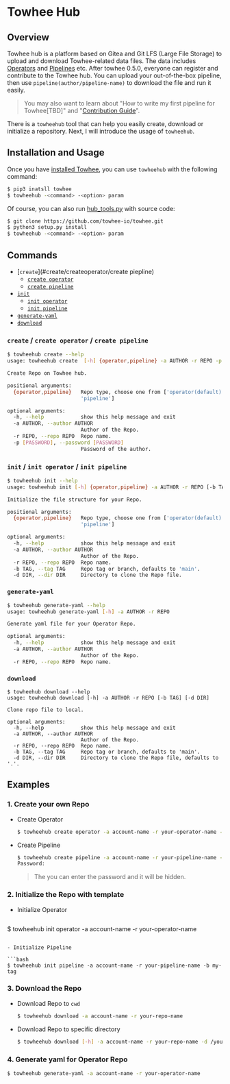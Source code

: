 # Towhee Hub

## Overview

Towhee hub is a platform based on Gitea and Git LFS (Large File Storage) to upload and download Towhee-related data files. The data includes [Operators](https://towhee.io/operators) and [Pipelines](https://towhee.io/pipelines) etc. After towhee 0.5.0, everyone can register and contribute to the Towhee hub. You can upload your out-of-the-box pipeline, then use `pipeline(author/pipeline-name)` to download the file and run it easily.

> You may also want to learn about "How to write my first pipeline for Towhee[TBD]" and "[Contribution Guide](https://docs.towhee.io/developer-guides/contributing/contributing-guide)".

There is a `towheehub` tool that can help you easily create, download or initialize a repository. Next, I will introduce the usage of `towheehub`.

## Installation and Usage

Once you have [installed Towhee](https://docs.towhee.io/get-started/install), you can use `towheehub` with the following command:

```bash
$ pip3 inatsll towhee
$ towheehub -<command> -<option> param
```

Of course, you can also run [hub_tools.py](https://github.com/towhee-io/towhee/blob/main/towhee/hub/hub_tools.py) with source code:

```bash
$ git clone https://github.com/towhee-io/towhee.git
$ python3 setup.py install
$ towheehub -<command> -<option> param
```


## Commands

- [`create`](#create/createoperator/create piepline)
  - [`create operator`](#createoperator)
  - [`create pipeline`](#createpipeline)
- [`init`](#init)
  - [`init operator`](#initoperator)
  - [`init pipeline`](#initpipeline)
- [`generate-yaml`](#generate-yaml)
- [`download`](#download)

### `create` / `create operator` / `create pipeline`

```bash
$ towheehub create --help
usage: towheehub create  [-h] {operator,pipeline} -a AUTHOR -r REPO -p [PASSWORD]

Create Repo on Towhee hub.

positional arguments:
  {operator,pipeline}   Repo type, choose one from ['operator(default)',
                        'pipeline']

optional arguments:
  -h, --help            show this help message and exit
  -a AUTHOR, --author AUTHOR
                        Author of the Repo.
  -r REPO, --repo REPO  Repo name.
  -p [PASSWORD], --password [PASSWORD]
                        Password of the author.
```

### `init` / `init operator` / `init pipeline`

```bash
$ towheehub init --help
usage: towheehub init [-h] {operator,pipeline} -a AUTHOR -r REPO [-b TAG] [-d DIR]

Initialize the file structure for your Repo.

positional arguments:
  {operator,pipeline}   Repo type, choose one from ['operator(default)',
                        'pipeline']

optional arguments:
  -h, --help            show this help message and exit
  -a AUTHOR, --author AUTHOR
                        Author of the Repo.
  -r REPO, --repo REPO  Repo name.
  -b TAG, --tag TAG     Repo tag or branch, defaults to 'main'.
  -d DIR, --dir DIR     Directory to clone the Repo file.
```

### `generate-yaml`

```bash
$ towheehub generate-yaml --help
usage: towheehub generate-yaml [-h] -a AUTHOR -r REPO

Generate yaml file for your Operator Repo.

optional arguments:
  -h, --help            show this help message and exit
  -a AUTHOR, --author AUTHOR
                        Author of the Repo.
  -r REPO, --repo REPO  Repo name.
```

### `download`

```
$ towheehub download --help
usage: towheehub download [-h] -a AUTHOR -r REPO [-b TAG] [-d DIR]

Clone repo file to local.

optional arguments:
  -h, --help            show this help message and exit
  -a AUTHOR, --author AUTHOR
                        Author of the Repo.
  -r REPO, --repo REPO  Repo name.
  -b TAG, --tag TAG     Repo tag or branch, defaults to 'main'.
  -d DIR, --dir DIR     Directory to clone the Repo file, defaults to '.'.

```

## Examples

### 1. Create your own Repo

- Create Operator

  ```bash
  $ towheehub create operator -a account-name -r your-operator-name -p your-password
  ```
- Create Pipeline
  ```bash
  $ towheehub create pipeline -a account-name -r your-pipeline-name -p
  Password: 
  ```

  > The you can enter the password and it will be hidden.

### 2. Initialize the Repo with template

- Initialize Operator

  ```bash
$ towheehub init operator -a account-name -r your-operator-name
  ```

- Initialize Pipeline

  ```bash
  $ towheehub init pipeline -a account-name -r your-pipeline-name -b my-tag 
  ```

### 3. Download the Repo

- Download Repo to `cwd`

  ```bash
  $ towheehub download -a account-name -r your-repo-name
  ```
- Download Repo to specific directory
  ```bash
  $ towheehub download [-h] -a account-name -r your-repo-name -d /your/workspace/path
  ```
### 4. Generate yaml for Operator Repo
```bash
$ towheehub generate-yaml -a account-name -r your-operator-name
```
